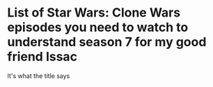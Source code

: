 # List of Star Wars: Clone Wars episodes you need to watch to understand season 7 for my good friend Issac
It's what the title says
